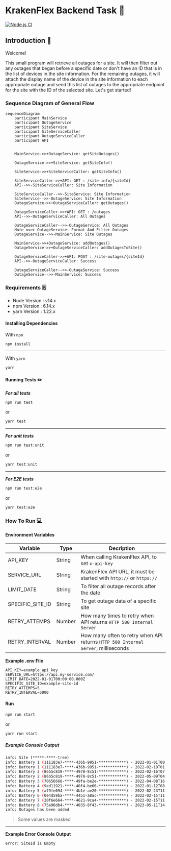 
# KrakenFlex Backend Task :octopus:
[![Node.js CI](https://github.com/safakoks/krakenflex-backend-task/actions/workflows/node.js.yml/badge.svg)](https://github.com/safakoks/krakenflex-backend-task/actions/workflows/node.js.yml)
## Introduction :scroll:

Welcome!

This small program will retrieve all outages for a site. It will then filter out any outages that began before a specific date or don't have an ID that is in the list of devices in the site information. For the remaining outages, it will attach the display name of the device in the site information to each appropriate outage and send this list of outages to the appropriate endpoint for the site with the ID of the selected site. Let's get started!

### Sequence Diagram of General Flow
```mermaid
sequenceDiagram
    participant MainService
    participant OutageService
    participant SiteService
    participant SiteServiceCaller
    participant OutageServiceCaller
    participant API


    MainService->>+OutageService: getSiteOutages()
    
    OutageService->>+SiteService: getSiteInfo()
    
    SiteService->>+SiteServiceCaller: getSiteInfo()

    SiteServiceCaller->>+API: GET : /site-info/{siteId}
    API-->>-SiteServiceCaller: Site Information

    SiteServiceCaller-->>-SiteService: Site Information
    SiteService-->>-OutageService: Site Information
    OutageService->>+OutageServiceCaller: getOutages()

    OutageServiceCaller->>+API: GET : /outages
    API-->>-OutageServiceCaller: All Outages

    OutageServiceCaller-->>-OutageService: All Outages
    Note over OutageService: Format And Filter Outages
    OutageService-->>-MainService: Site Outages
    
    MainService->>+OutageService: addOutages()
    OutageService->>+OutageServiceCaller: addOutagesToSite()

    OutageServiceCaller->>+API: POST : /site-outages/{siteId}
    API-->>-OutageServiceCaller: Success

    OutageServiceCaller-->>-OutageService: Success
    OutageService-->>-MainService: Success
```

### Requirements :spiral_notepad:
  - Node Version : v14.x
  - npm Version : 6.14.x
  - yarn Version : 1.22.x
#### Installing Dependencies
 
With `npm`
```bash
npm install
```
---
With `yarn`

```bash
yarn
```
  

#### Running Tests :pencil2:
***For all tests***
```bash
npm run test
```
or
```bash
yarn test
```
***
***For unit tests***
```bash
npm run test:unit
```
or
```bash
yarn test:unit
```
***
***For  E2E tests***
```bash
npm run test:e2e
```
or
```bash
yarn test:e2e
```
### How To Run :computer:

  

#### Environment Variables
| Variable | Type  | Decription   |
|--|--|--|
| API_KEY | String  | When calling KrakenFlex API, to set `x-api-key` |
| SERVICE_URL | String  | KrakenFlex API URL, it must be started with `http://` or `https://` |
| LIMIT_DATE | String | To filter all outage records after the date |
| SPECIFIC_SITE_ID | String | To get outage data of a specific site  |
| RETRY_ATTEMPS | Number | How many times to retry when API returns `HTTP 500 Internal Server` |
| RETRY_INTERVAL | Number  | How many often to retry when API returns `HTTP 500 Internal Server`, milliseconds |

**Example .env File**
```
API_KEY=example_api_key
SERVICE_URL=https://api.my-service.com/
LIMIT_DATE=2022-01-01T00:00:00.000Z
SPECIFIC_SITE_ID=example-site-id
RETRY_ATTEMPS=5
RETRY_INTERVAL=5000
```
#### Run

```bash
npm run start
```
or
```bash
yarn run start
```
  

##### Example Console Output

```bash
info: Site (*****-****-tree)
info: Battery 1 (111183e7-****-436b-9951-************) - 2022-01-01T00:00:00.000Z -> 2022-09-15T19:45:10.341Z
info: Battery 1 (111183e7-****-436b-9951-************) - 2022-02-18T01:01:20.142Z -> 2022-08-15T14:34:50.366Z
info: Battery 2 (86b5c819-****-4978-8c51-************) - 2022-02-16T07:01:50.149Z -> 2022-10-03T07:46:31.410Z
info: Battery 2 (86b5c819-****-4978-8c51-************) - 2022-05-09T04:47:25.211Z -> 2022-12-02T18:37:16.039Z
info: Battery 3 (70656668-****-49fa-be2e-************) - 2022-04-08T16:29:22.128Z -> 2022-06-09T22:10:59.718Z
info: Battery 4 (9ed11921-****-40f4-be66-************) - 2022-01-12T08:11:21.333Z -> 2022-12-13T07:20:57.984Z
info: Battery 5 (a79fe094-****-4b1e-ae20-************) - 2022-02-23T11:33:58.552Z -> 2022-12-16T00:52:16.126Z
info: Battery 6 (0e4d59ba-****-4451-a8ac-************) - 2022-02-15T11:28:26.735Z -> 2022-08-28T03:37:48.568Z
info: Battery 7 (20f6e664-****-4621-9ca4-************) - 2022-02-15T11:28:26.965Z -> 2023-12-24T14:20:37.532Z
info: Battery 8 (75e96db4-****-4035-8f43-************) - 2023-05-11T14:35:15.359Z -> 2023-12-27T11:19:19.393Z
info: Outages has been added
```
> Some values are masked
---
**Example Error Console Output**
```bash
error: SiteId is Empty
```
